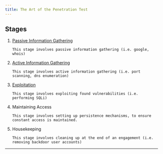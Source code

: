 ```yaml
---
title: The Art of the Penetration Test
---
```


## Stages
1. [Passive Information Gathering](./passive_information_gathering.md)

    `This stage involves passive information gathering (i.e. google, whois)`

2. [Active Information Gathering](./active_information_gathering.md)

    `This stage involves active information gathering (i.e. port scanning, dns enumeration)`

3. [Exploitation](./exploitation.md)
   
   `This stage involves exploiting found vulnerabilities (i.e. performing SQLi)`

1. Maintaining Access

    `This stage involves setting up persistence mechanisms, to ensure constant access is maintained.`

5. Housekeeping

    `This stage involves cleaning up at the end of an engagement (i.e. removing backdoor user accounts)`

---